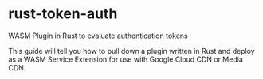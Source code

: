 # rust-token-auth
WASM Plugin in Rust to evaluate authentication tokens

This guide will tell you how to pull down a plugin written in Rust and deploy as a WASM Service Extension for use with Google Cloud CDN or Media CDN.


